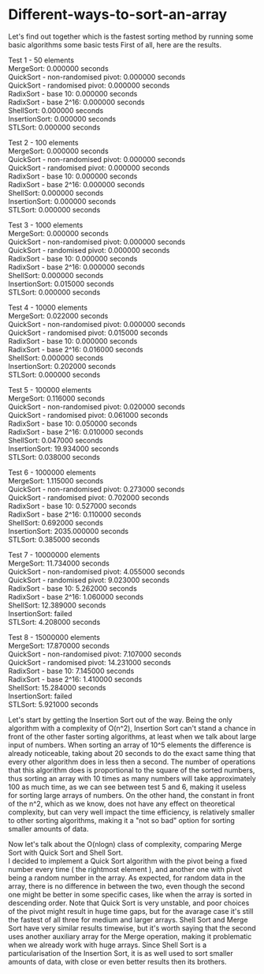 # Different-ways-to-sort-an-array
Let's find out together which is the fastest sorting method by running some basic algorithms some basic tests
First of all, here are the results.

Test 1 -  50 elements<br>
MergeSort: 0.000000 seconds <br>
QuickSort - non-randomised pivot: 0.000000 seconds <br>
QuickSort - randomised pivot: 0.000000 seconds <br>
RadixSort - base 10: 0.000000 seconds <br>
RadixSort - base 2^16: 0.000000 seconds <br>
ShellSort: 0.000000 seconds <br>
InsertionSort: 0.000000 seconds <br>
STLSort: 0.000000 seconds <br>


Test 2 -  100 elements<br>
MergeSort: 0.000000 seconds <br>
QuickSort - non-randomised pivot: 0.000000 seconds <br>
QuickSort - randomised pivot: 0.000000 seconds<br>
RadixSort - base 10: 0.000000 seconds<br>
RadixSort - base 2^16: 0.000000 seconds<br>
ShellSort: 0.000000 seconds<br>
InsertionSort: 0.000000 seconds<br>
STLSort: 0.000000 seconds<br>

Test 3 -  1000 elements<br>
MergeSort: 0.000000 seconds<br>
QuickSort - non-randomised pivot: 0.000000 seconds<br>
QuickSort - randomised pivot: 0.000000 seconds<br>
RadixSort - base 10: 0.000000 seconds<br>
RadixSort - base 2^16: 0.000000 seconds<br>
ShellSort: 0.000000 seconds<br>
InsertionSort: 0.015000 seconds<br>
STLSort: 0.000000 seconds<br>

Test 4 -  10000 elements<br>
MergeSort: 0.022000 seconds<br>
QuickSort - non-randomised pivot: 0.000000 seconds<br>
QuickSort - randomised pivot: 0.015000 seconds<br>
RadixSort - base 10: 0.000000 seconds<br>
RadixSort - base 2^16: 0.016000 seconds<br>
ShellSort: 0.000000 seconds<br>
InsertionSort: 0.202000 seconds<br>
STLSort: 0.000000 seconds<br>

Test 5 -  100000 elements<br>
MergeSort: 0.116000 seconds<br>
QuickSort - non-randomised pivot: 0.020000 seconds<br>
QuickSort - randomised pivot: 0.061000 seconds<br>
RadixSort - base 10: 0.050000 seconds<br>
RadixSort - base 2^16: 0.010000 seconds<br>
ShellSort: 0.047000 seconds<br>
InsertionSort: 19.934000 seconds<br>
STLSort: 0.038000 seconds<br>

Test 6 -  1000000 elements<br>
MergeSort: 1.115000 seconds<br>
QuickSort - non-randomised pivot: 0.273000 seconds<br>
QuickSort - randomised pivot: 0.702000 seconds<br>
RadixSort - base 10: 0.527000 seconds<br>
RadixSort - base 2^16: 0.110000 seconds<br>
ShellSort: 0.692000 seconds<br>
InsertionSort: 2035.000000 seconds<br>
STLSort: 0.385000 seconds<br>

Test 7 -  10000000 elements<br>
MergeSort: 11.734000 seconds<br>
QuickSort - non-randomised pivot: 4.055000 seconds<br>
QuickSort - randomised pivot: 9.023000 seconds<br>
RadixSort - base 10: 5.262000 seconds<br>
RadixSort - base 2^16: 1.060000 seconds<br>
ShellSort: 12.389000 seconds<br>
InsertionSort: failed<br>
STLSort: 4.208000 seconds<br>

Test 8 -  15000000 elements<br>
MergeSort: 17.870000 seconds<br>
QuickSort - non-randomised pivot: 7.107000 seconds<br>
QuickSort - randomised pivot: 14.231000 seconds<br>
RadixSort - base 10: 7.145000 seconds<br>
RadixSort - base 2^16: 1.410000 seconds<br>
ShellSort: 15.284000 seconds<br>
InsertionSort: failed<br>
STLSort: 5.921000 seconds<br>


Let's start by getting the Insertion Sort out of the way. Being the only algorithm with a complexity of O(n^2), Insertion Sort can't stand a chance in front of the other faster sorting algorithms, at least when we talk about large input of numbers. When sorting an array of 10^5 elements the difference is already noticeable, taking about 20 seconds to do the exact same thing that every other algorithm does in less then a second. The number of operations that this algorithm does is proportional to the square of the sorted numbers, thus sorting an array with 10 times as many numbers will take approximately 100 as much time, as we can see between test 5 and 6, making it useless for sorting large arrays of numbers. On the other hand, the constant in front of the n^2, which as we know, does not have any effect on theoretical complexity, but can very well impact the time efficiency, is relatively smaller to other sorting algorithms, making it a "not so bad" option for sorting smaller amounts of data.

Now let's talk about the O(nlogn) class of complexity, comparing Merge Sort with Quick Sort and Shell Sort. <br>
I decided to implement a Quick Sort algorithm with the pivot being a fixed number every time ( the rightmost element ), and another one with pivot being a random number in the array. As expected, for random data in the array, there is no difference in between the two, even though the second one might be better in some specific cases, like when the array is sorted in descending order. Note that Quick Sort is very unstable, and poor choices of the pivot might result in huge time gaps, but for the avarage case it's still the fastest of all three for medium and larger arrays. Shell Sort and Merge Sort have very similar results timewise, but it's worth saying that the second uses another auxiliary array for the Merge operation, making it problematic when we already work with huge arrays. Since Shell Sort is a particularisation of the Insertion Sort, it is as well used to sort smaller amounts of data, with close or even better results then its brothers.
